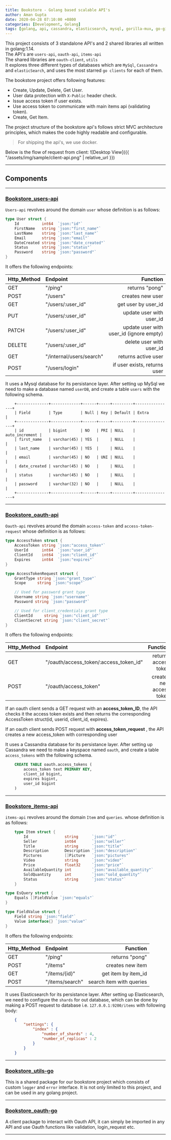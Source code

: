 ```yaml
---
title: Bookstore - Golang based scalable API's 
author: Aman Gupta
date: 2020-04-28 07:10:00 +0800
categories: [Development, Golang]
tags: [golang, api, cassandra, elasticsearch, mysql, gorilla-mux, go-gin]
---
```


This project consists of 3 standalone API's and 2 shared libraries all written in golang:1.14.  
The API's are `users-api`, `oauth-api`, `items-api`  
The shared libraries are `oauth-client`, `utils`  
It explores three different types of databases which are `MySql`, `Cassandra` and `elasticSearch`, and uses the most starred `go clients` for each of them.

The bookstore project offers following features:
* Create, Update, Delete, Get User.
* User data protection with `X-Public` header check.
* Issue access token if user exists.
* Use access token to communicate with main items api (validating token).
* Create, Get Item. 

The project structure of the bookstore api's follows strict MVC architecture principles, which makes the code highly readable and configurable. 

> For shipping the api's, we use docker. 

Below is the flow of request from client:
![Desktop View]({{ "/assets/img/sample/client-api.png" | relative_url }})

***

## Components

***
### [Bookstore_users-api](https://github.com/theguptaji/bookstore_users-api)

`Users-api` revolves around the domain `user`
whose definition is as follows:

```go
type User struct {
	Id          int64  `json:"id"`
	FirstName   string `json:"first_name"`
	LastName    string `json:"last_name"`
	Email       string `json:"email"`
	DateCreated string `json:"date_created"`
	Status      string `json:"status"`
	Password    string `json:"password"`
}
```

It offers the following endpoints:

|Http_Method|Endpoint|Function|
|:---|:--|---:|
|GET | "/ping"  | returns "pong"
|POST | "/users" | creates new user
|GET | "/users/:user_id" | get user by user_id
|PUT | "/users/:user_id" | update user with user_id
|PATCH | "/users/:user_id" | update user with user_id (ignore empty)
|DELETE| "/users/:user_id" | delete user with user_id
|GET | "/internal/users/search" | returns active user
|POST | "/users/login" | if user exists, returns user

It uses a Mysql database for its persistance layer. After setting up MySql we need to make a database named `userDB`, and create a table `users` with the following schema.

```
    +--------------+-------------+------+-----+---------+----------------+
    | Field        | Type        | Null | Key | Default | Extra          |
    +--------------+-------------+------+-----+---------+----------------+
    | id           | bigint      | NO   | PRI | NULL    | auto_increment |
    | first_name   | varchar(45) | YES  |     | NULL    |                |
    | last_name    | varchar(45) | YES  |     | NULL    |                |
    | email        | varchar(45) | NO   | UNI | NULL    |                |
    | date_created | varchar(45) | NO   |     | NULL    |                |
    | status       | varchar(45) | NO   |     | NULL    |                |
    | password     | varchar(32) | NO   |     | NULL    |                |
    +--------------+-------------+------+-----+---------+----------------+
```

***
### [Bookstore_oauth-api](https://github.com/theguptaji/bookstore_oauth-api)

`Oauth-api` revolves around the domain `access-token` and `access-token-request`
whose definition is as follows:

```go
type AccessToken struct {
	AccessToken string `json:"access_token"`
	UserId      int64  `json:"user_id"`
	ClientId    int64  `json:"client_id"`
	Expires     int64  `json:"expires"`
}
```

```go
type AccessTokenRequest struct {
	GrantType string `json:"grant_type"`
	Scope     string `json:"scope"`

	// Used for password grant type
	Username string `json:"username"`
	Password string `json:"password"`

	// Used for client_credentials grant type
	ClientId     string `json:"client_id"`
	ClientSecret string `json:"client_secret"`
}
```

It offers the following endpoints:

|Http_Method|Endpoint|Function|
|:---|:--|---:|
|GET | "/oauth/access_token/:access_token_id" | returns access token
|POST | "/oauth/access_token" | creates new access token

If an oauth client sends a GET request with an **access_token_ID**, the API checks it the access token exists and then returns the corresponding AccessToken struct(id, userid, client_id, expires).  

If an oauth client sends POST request with **access_token_request** , the API creates a new access_token with corresponding user

It uses a Cassandra database for its persistance layer. After setting up Cassandra we need to make a keyspace named `oauth`, and create a table `access_tokens` with the following schema.

```sql
    CREATE TABLE oauth.access_tokens (
        access_token text PRIMARY KEY,
        client_id bigint,
        expires bigint,
        user_id bigint
    )
```

***

### [Bookstore_items-api](https://github.com/theguptaji/bookstore_items-api)

`items-api` revolves around the domain `Item` and `queries`.
whose definition is as follows:

```go
    type Item struct {
        Id                string      `json:"id"`
        Seller            int64       `json:"seller"`
        Title             string      `json:"title"`
        Description       Description `json:"description"`
        Pictures          []Picture   `json:"pictures"`
        Video             string      `json:"video"`
        Price             float32     `json:"price"`
        AvailableQuantity int         `json:"available_quantity"`
        SoldQuantity      int         `json:"sold_quantity"`
        Status            string      `json:"status"`
    }
```

```go
type EsQuery struct {
	Equals []FieldValue `json:"equals"`
}

type FieldValue struct {
	Field string `json:"field"`
	Value interface{} `json:"value"`
}
```

It offers the following endpoints:

|Http_Method|Endpoint|Function|
|:---|:--|---:|
|GET | "/ping"  | returns "pong"
|POST | "/items" | creates new item
|GET | "/items/{id}" | get item by item_id
|POST | "/items/search" | search item with queries


It uses Elasticsearch for its persistance layer. After setting up Elasticsearch, we need to configure the `shards` for out database, which can be done by making a POST request to database i.e. `127.0.0.1:9200/items` with following body:  

```json
    {
        "settings": {
            "index" : {
                "number_of_shards" : 4,
                "number_of_replicas" : 2
            }
        }
    }
```

***
### [Bookstore_utils-go](https://github.com/theguptaji/bookstore_utils-go)

This is a shared package for our bookstore project which consists of custom `logger` and `error` interface. It is not only limited to this project, and can be used in any golang project.

***
### [Bookstore_oauth-go](https://github.com/theguptaji/bookstore_oauth-go)

A client package to interact with Oauth API, it can simply be imported in any API and use Oauth functions like validation, login_request etc.
***
